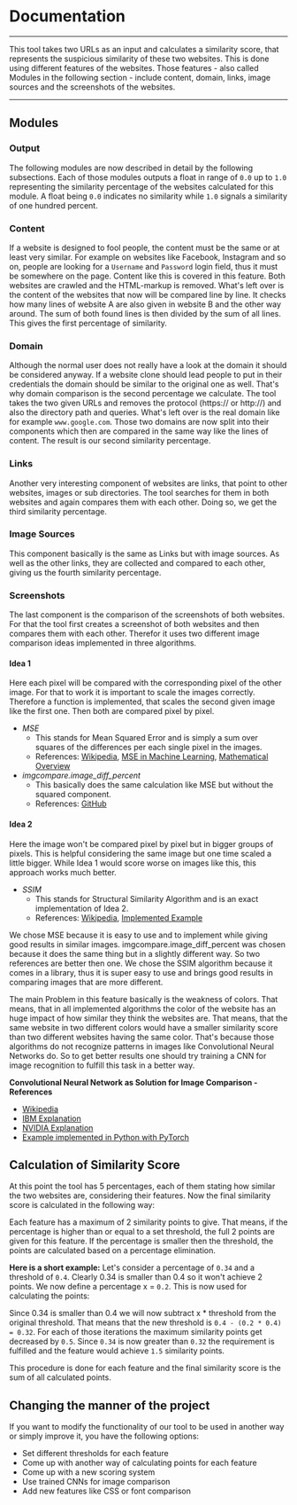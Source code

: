 # Documentation

---
This tool takes two URLs as an input and calculates a similarity score, that represents the suspicious similarity of these two websites. This is done using different features of the websites. Those features - also called Modules in the following section - include content, domain, links, image sources and the screenshots of the websites.

---
## Modules

### Output
The following modules are now described in detail by the following subsections. Each of those modules outputs a float in range of `0.0` up to `1.0` representing the similarity percentage of the websites calculated for this module. A float being `0.0` indicates no similarity while `1.0` signals a similarity of one hundred percent.

### Content
If a website is designed to fool people, the content must be the same or at least very similar. For example on websites like Facebook, Instagram and so on, people are looking for a `Username` and `Password` login field, thus it must be somewhere on the page. Content like this is covered in this feature. Both websites are crawled and the HTML-markup is removed. What's left over is the content of the websites that now will be compared line by line. It checks how many lines of website A are also given in website B and the other way around. The sum of both found lines is then divided by the sum of all lines. This gives the first percentage of similarity.

### Domain
Although the normal user does not really have a look at the domain it should be considered anyway. If a website clone should lead people to put in their credentials the domain should be similar to the original one as well. That's why domain comparison is the second percentage we calculate. The tool takes the two given URLs and removes the protocol (https:// or http://) and also the directory path and queries. What's left over is the real domain like for example `www.google.com`. Those two domains are now split into their components which then are compared in the same way like the lines of content. The result is our second similarity percentage.

### Links
Another very interesting component of websites are links, that point to other websites, images or sub directories. The tool searches for them in both websites and again compares them with each other. Doing so, we get the third similarity percentage.

### Image Sources
This component basically is the same as Links but with image sources. As well as the other links, they are collected and compared to each other, giving us the fourth similarity percentage.

### Screenshots
The last component is the comparison of the screenshots of both websites. For that the tool first creates a screenshot of both websites and then compares them with each other. Therefor it uses two different image comparison ideas implemented in three algorithms.

#### Idea 1
Here each pixel will be compared with the corresponding pixel of the other image. For that to work it is important to scale the images correctly. Therefore a function is implemented, that scales the second given image like the first one. Then both are compared pixel by pixel.
  - *MSE*
    - This stands for Mean Squared Error and is simply a sum over squares of the differences per each single pixel in the images.
    - References: [Wikipedia](https://en.wikipedia.org/wiki/Mean_squared_error), [MSE in Machine Learning](https://www.mygreatlearning.com/blog/mean-square-error-explained/), [Mathematical Overview](https://www.probabilitycourse.com/chapter9/9_1_5_mean_squared_error_MSE.php)
  - *imgcompare.image_diff_percent*
    - This basically does the same calculation like MSE but without the squared component.
    - References: [GitHub](https://github.com/datenhahn/imgcompare)

#### Idea 2
Here the image won't be compared pixel by pixel but in bigger groups of pixels. This is helpful considering the same image but one time scaled a little bigger. While Idea 1 would score worse on images like this, this approach works much better.
  - *SSIM*
    - This stands for Structural Similarity Algorithm and is an exact implementation of Idea 2.
    - References: [Wikipedia](https://en.wikipedia.org/wiki/Structural_similarity), [Implemented Example](https://www.pyimagesearch.com/2017/06/19/image-difference-with-opencv-and-python/)


We chose MSE because it is easy to use and to implement while giving good results in similar images. imgcompare.image_diff_percent was chosen because it does the same thing but in a slightly different way. So two references are better then one. We chose the SSIM algorithm because it comes in a library, thus it is super easy to use and brings good results in comparing images that are more different.

The main Problem in this feature basically is the weakness of colors. That means, that in all implemented algorithms the color of the website has an huge impact of how similar they think the websites are. That means, that the same website in two different colors would have a smaller similarity score than two different websites having the same color. That's because those algorithms do not recognize patterns in images like Convolutional Neural Networks do. So to get better results one should try training a CNN for image recognition to fulfill this task in a better way.

**Convolutional Neural Network as Solution for Image Comparison - References**
- [Wikipedia](https://en.wikipedia.org/wiki/Convolutional_neural_network)
- [IBM Explanation](https://www.ibm.com/cloud/learn/convolutional-neural-networks)
- [NVIDIA Explanation](https://developer.nvidia.com/discover/convolutional-neural-network)
- [Example implemented in Python with PyTorch](https://www.tutorialspoint.com/pytorch/pytorch_convolutional_neural_network.htm)


## Calculation of Similarity Score
At this point the tool has 5 percentages, each of them stating how similar the two websites are, considering their features. Now the final similarity score is calculated in the following way:

Each feature has a maximum of 2 similarity points to give. That means, if the percentage is higher than or equal to a set threshold, the full 2 points are given for this feature. If the percentage is smaller then the threshold, the points are calculated based on a percentage elimination.

**Here is a short example:** Let's consider a percentage of `0.34` and a threshold of `0.4`. Clearly 0.34 is smaller than 0.4 so it won't achieve 2 points. We now define a percentage x = `0.2`. This is now used for calculating the points:

Since 0.34 is smaller than 0.4 we will now subtract x * threshold from the original threshold. That means that the new threshold is `0.4 - (0.2 * 0.4) = 0.32`. For each of those iterations the maximum similarity points get decreased by `0.5`. Since `0.34` is now greater than `0.32` the requirement is fulfilled and the feature would achieve `1.5` similarity points.

This procedure is done for each feature and the final similarity score is the sum of all calculated points.

## Changing the manner of the project
If you want to modify the functionality of our tool to be used in another way or simply improve it, you have the following options:

- Set different thresholds for each feature
- Come up with another way of calculating points for each feature
- Come up with a new scoring system
- Use trained CNNs for image comparison
- Add new features like CSS or font comparison
